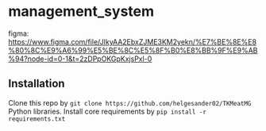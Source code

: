 # management_system

figma: https://www.figma.com/file/JIkyAA2EbxZJME3KM2yekn/%E7%BE%8E%E8%80%8C%E9%A6%99%E5%BE%8C%E5%8F%B0%E8%BB%9F%E9%AB%94?node-id=0-1&t=2zDPpOKGpKxjsPxl-0

## Installation
Clone this repo by `git clone https://github.com/helgesander02/TKMeatMG`<br>
Python libraries. Install core requirements by `pip install -r requirements.txt`
